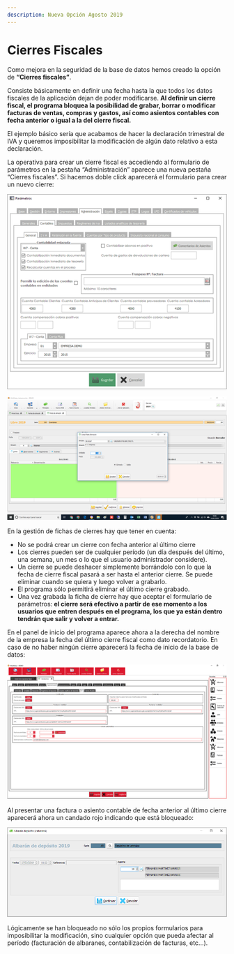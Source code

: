 ```yaml
---
description: Nueva Opción Agosto 2019
---
```


# Cierres Fiscales

Como mejora en la seguridad de la base de datos hemos creado la opción de **“Cierres fiscales”**. 

Consiste básicamente en definir una fecha hasta la que todos los datos fiscales de la aplicación dejan de poder modificarse. **Al definir un cierre fiscal, el programa bloquea la posibilidad de grabar, borrar o modificar facturas de ventas, compras y gastos, así como asientos contables con fecha anterior o igual a la del cierre fiscal.**

El ejemplo básico sería que acabamos de hacer la declaración trimestral de IVA y queremos imposibilitar la modificación de algún dato relativo a esta declaración.

La operativa para crear un cierre fiscal es accediendo al formulario de parámetros en la pestaña “Administración” aparece una nueva pestaña “Cierres fiscales”. Si hacemos doble click aparecerá el formulario para crear un nuevo cierre:

![](../../../.gitbook/assets/image%20%2892%29.png)

![](../../../.gitbook/assets/image%20%28205%29.png)

En la gestión de fichas de cierres hay que tener en cuenta:

* No se podrá crear un cierre con fecha anterior al último cierre
* Los cierres pueden ser de cualquier período \(un día después del último, una semana, un mes o lo que el usuario administrador considere\).
* Un cierre se puede deshacer simplemente borrándolo con lo que la fecha de cierre fiscal pasará a ser hasta el anterior cierre. Se puede eliminar cuando se quiera y luego volver a grabarlo.
* El programa sólo permitirá eliminar el último cierre grabado.
* Una vez grabada la ficha de cierre hay que aceptar el formulario de parámetros: **el cierre será efectivo a partir de ese momento a los usuarios que entren después en el programa, los que ya están dentro tendrán que salir y volver a entrar.**

En el panel de inicio del programa aparece ahora a la derecha del nombre de la empresa la fecha del último cierre fiscal como dato recordatorio. En caso de no haber ningún cierre aparecerá la fecha de inicio de la base de datos:

![](../../../.gitbook/assets/image%20%28370%29.png)

Al presentar una factura o asiento contable de fecha anterior al último cierre aparecerá ahora un candado rojo indicando que está bloqueado:

![](../../../.gitbook/assets/image%20%28281%29.png)

Lógicamente se han bloqueado no sólo los propios formularios para imposibilitar la modificación, sino cualquier opción que pueda afectar al período \(facturación de albaranes, contabilización de facturas, etc...\).

